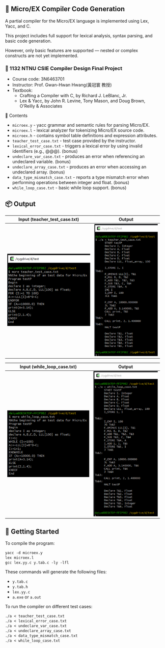 ## 📝 Micro/EX Compiler Code Generation
A partial compiler for the Micro/EX language is implemented using Lex, Yacc, and C.

This project includes full support for lexical analysis, syntax parsing, and basic code generation.

However, only basic features are supported — nested or complex constructs are not yet implemented.

### 🔗 1132 NTNU CSIE Compiler Design Final Project

- Course code: 3N6463701
- Instructor: Prof. Gwan-Hwan Hwang(黃冠寰 教授)
- Textbook:
  - Crafting a Compiler with C, by Richard J. LeBlanc, Jr.
  - Lex & Yacc, by John R. Levine, Tony Mason, and Doug Brown, O’Reilly & Associates

📁 Contents
- `microex.y` - yacc grammar and semantic rules for parsing Micro/EX.
- `microex.l` - lexical analyzer for tokenizing Micro/EX source code.
- `microex.h` - contains symbol table definitions and expression attributes.
- `teacher_test_case.txt` - test case provided by the instructor.
- `lexical_error_case.txt` - triggers a lexical error by using invalid identifiers (e.g., @@@). (bonus)
- `undeclare_var_case.txt` - produces an error when referencing an undeclared variable. (bonus)
- `undeclare_array_case.txt` - produces an error when accessing an undeclared array. (bonus)
- `data_type_mismatch_case.txt` - reports a type mismatch error when performing operations between integer and float. (bonus)
- `while_loop_case.txt` - basic while loop support. (bonus)

## 📦 Output
| Input (teacher_test_case.txt) | Output |
|-------------|-----------------|
| ![Input1](image/1.PNG) | ![Output1](image/2.PNG) |

| Input (while_loop_case.txt) | Output |
|-------------|-----------------|
| ![Input2](image/3.PNG) | ![Output2](image/4.PNG) |

## 🚀 Getting Started
To compile the program:
```
yacc -d microex.y
lex microex.l
gcc lex.yy.c y.tab.c -ly -lfl
```
These commands will generate the following files:
- `y.tab.c`
- `y.tab.h`
- `lex.yy.c`
- `a.exe` or `a.out`

To run the compiler on different test cases:
```
./a < teacher_test_case.txt
./a < lexical_error_case.txt
./a < undeclare_var_case.txt
./a < undeclare_array_case.txt
./a < data_type_mismatch_case.txt
./a < while_loop_case.txt
```
